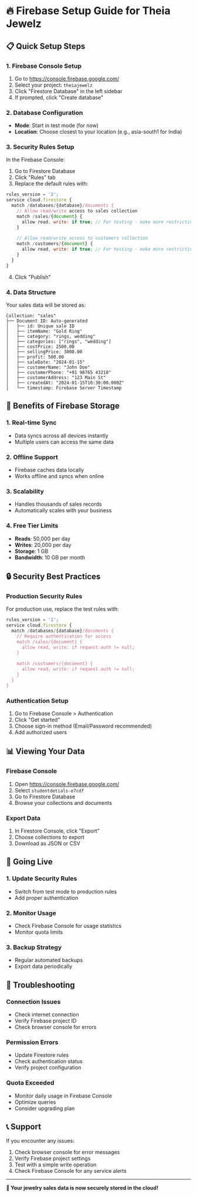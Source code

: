 # 🔥 Firebase Setup Guide for Theia Jewelz

## 📋 Quick Setup Steps

### 1. **Firebase Console Setup**
1. Go to https://console.firebase.google.com/
2. Select your project: `theiajewelz`
3. Click "Firestore Database" in the left sidebar
4. If prompted, click "Create database"

### 2. **Database Configuration**
- **Mode**: Start in test mode (for now)
- **Location**: Choose closest to your location (e.g., asia-south1 for India)

### 3. **Security Rules Setup**
In the Firebase Console:
1. Go to Firestore Database
2. Click "Rules" tab
3. Replace the default rules with:

```javascript
rules_version = '2';
service cloud.firestore {
  match /databases/{database}/documents {
    // Allow read/write access to sales collection
    match /sales/{document} {
      allow read, write: if true; // For testing - make more restrictive later
    }
    
    // Allow read/write access to customers collection
    match /customers/{document} {
      allow read, write: if true; // For testing - make more restrictive later
    }
  }
}
```

4. Click "Publish"

### 4. **Data Structure**

Your sales data will be stored as:

```
Collection: "sales"
├── Document ID: Auto-generated
│   ├── id: Unique sale ID
│   ├── itemName: "Gold Ring"
│   ├── category: "rings, wedding"
│   ├── categories: ["rings", "wedding"]
│   ├── costPrice: 2500.00
│   ├── sellingPrice: 3000.00
│   ├── profit: 500.00
│   ├── saleDate: "2024-01-15"
│   ├── customerName: "John Doe"
│   ├── customerPhone: "+91 98765 43210"
│   ├── customerAddress: "123 Main St"
│   ├── createdAt: "2024-01-15T10:30:00.000Z"
│   └── timestamp: Firebase Server Timestamp
```

## 🎯 Benefits of Firebase Storage

### **1. Real-time Sync**
- Data syncs across all devices instantly
- Multiple users can access the same data

### **2. Offline Support**
- Firebase caches data locally
- Works offline and syncs when online

### **3. Scalability**
- Handles thousands of sales records
- Automatically scales with your business

### **4. Free Tier Limits**
- **Reads**: 50,000 per day
- **Writes**: 20,000 per day
- **Storage**: 1 GB
- **Bandwidth**: 10 GB per month

## 🔒 Security Best Practices

### **Production Security Rules**
For production use, replace the test rules with:

```javascript
rules_version = '2';
service cloud.firestore {
  match /databases/{database}/documents {
    // Require authentication for access
    match /sales/{document} {
      allow read, write: if request.auth != null;
    }
    
    match /customers/{document} {
      allow read, write: if request.auth != null;
    }
  }
}
```

### **Authentication Setup**
1. Go to Firebase Console > Authentication
2. Click "Get started"
3. Choose sign-in method (Email/Password recommended)
4. Add authorized users

## 📊 Viewing Your Data

### **Firebase Console**
1. Open https://console.firebase.google.com/
2. Select `studentdetials-e7cdf`
3. Go to Firestore Database
4. Browse your collections and documents

### **Export Data**
1. In Firestore Console, click "Export"
2. Choose collections to export
3. Download as JSON or CSV

## 🚀 Going Live

### **1. Update Security Rules**
- Switch from test mode to production rules
- Add proper authentication

### **2. Monitor Usage**
- Check Firebase Console for usage statistics
- Monitor quota limits

### **3. Backup Strategy**
- Regular automated backups
- Export data periodically

## 🔧 Troubleshooting

### **Connection Issues**
- Check internet connection
- Verify Firebase project ID
- Check browser console for errors

### **Permission Errors**
- Update Firestore rules
- Check authentication status
- Verify project configuration

### **Quota Exceeded**
- Monitor daily usage in Firebase Console
- Optimize queries
- Consider upgrading plan

## 📞 Support

If you encounter any issues:
1. Check browser console for error messages
2. Verify Firebase project settings
3. Test with a simple write operation
4. Check Firebase Console for any service alerts

---

**🎉 Your jewelry sales data is now securely stored in the cloud!**